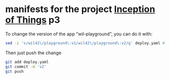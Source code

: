 # manifests for the project [Inception of Things](https://github.com/AndreIglesias/Inception-of-Things/) p3

To change the version of the app "wil-playground", you can do it with:

```bash
sed -i 's/wil42\/playground\:v1/wil42\/playground\:v2/g' deploy.yaml # or manifests/deploy.yaml, depending on where you are
```

Then just push the change

```bash
git add deploy.yaml
git commit -m 'v2'
git push
```
